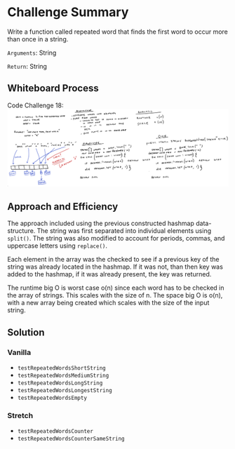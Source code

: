 # Challenge Summary
Write a function called repeated word that finds the first word to occur more than once in a string.

`Arguments`: String

`Return`: String 

## Whiteboard Process
Code Challenge 18: ![Code Challenge 31 Diagram](../lib/images/Java_CodeChallenge31.png)

## Approach and Efficiency

The approach included using the previous constructed hashmap data-structure. The string was first separated into individual
elements using `split()`. The string was also modified to account for periods, commas, and uppercase letters using `replace()`.

Each element in the array was the checked to see if a previous key of the string was already located in the hashmap. If it was not, than then 
key was added to the hashmap, if it was already present, the key was returned.

The runtime big O is worst case o(n) since each word has to be checked in the array of strings. This scales with the size of n. 
The space big O is o(n), with a new array being created which scales with the size of the input string. 

## Solution

### Vanilla
- `testRepeatedWordsShortString`
- `testRepeatedWordsMediumString`
- `testRepeatedWordsLongString`
- `testRepeatedWordsLongestString`
- `testRepeatedWordsEmpty`

### Stretch

- `testRepeatedWordsCounter`
- `testRepeatedWordsCounterSameString`

